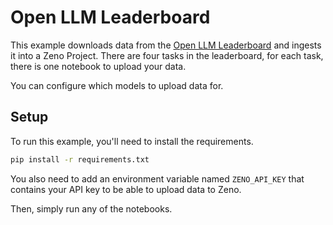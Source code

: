 # Open LLM Leaderboard

This example downloads data from the [Open LLM Leaderboard][1] and ingests it
into a Zeno Project.
There are four tasks in the leaderboard, for each task, there is one notebook
to upload your data.

You can configure which models to upload data for.

## Setup

To run this example, you'll need to install the requirements.

```bash
pip install -r requirements.txt
```

You also need to add an environment variable named `ZENO_API_KEY` that contains
your API key to be able to upload data to Zeno.

Then, simply run any of the notebooks.

[1]: https://huggingface.co/spaces/HuggingFaceH4/open_llm_leaderboard
